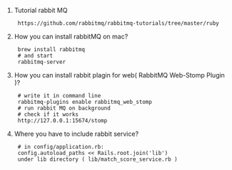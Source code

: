 1. Tutorial rabbit MQ

        https://github.com/rabbitmq/rabbitmq-tutorials/tree/master/ruby
1. How you can install rabbitMQ on mac?
    
        brew install rabbitmq
        # and start
        rabbitmq-server
2. How you can install rabbit plagin for web( RabbitMQ Web-Stomp Plugin )?
        
        # write it in command line
        rabbitmq-plugins enable rabbitmq_web_stomp
        # run rabbit MQ on background
        # check if it works
        http://127.0.0.1:15674/stomp
 
3. Where you have to include rabbit service?
        
        # in config/application.rb:
        config.autoload_paths << Rails.root.join('lib')
        under lib directory ( lib/match_score_service.rb )
